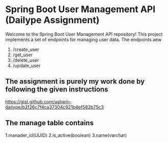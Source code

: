 # Spring Boot User Management API (Dailype Assignment)

Welcome to the Spring Boot User Management API repository! This project implements a set of endpoints for managing user data.
The endpoints aew
1. /create_user
2. /get_user
3. /delete_user
4. /update_user

## The assignment is purely my work done by following the given instructions

https://gist.github.com/ashwin-dailype/b2f26c7f4ca37304c921b4ef582b75c3

## The manage table contains 

1.manader_id(UUID)
2.is_active(boolean)
3.name(varchar)

